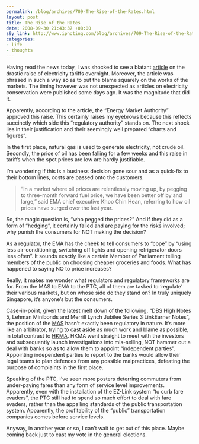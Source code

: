 ```yaml
--- 
permalink: /blog/archives/709-The-Rise-of-the-Rates.html
layout: post
title: The Rise of the Rates
date: 2008-09-30 21:43:37 +08:00
s9y_link: http://www.iphoting.com/blog/archives/709-The-Rise-of-the-Rates.html
categories: 
- life
- thoughts
---
```

<p class="whiteline"><p>Having read the news today, I was shocked to see a blatant <a onclick="_gaq.push(['_trackPageview', '/extlink/www.todayonline.com/articles/278791.asp']);"  href="http://www.todayonline.com/articles/278791.asp">article</a> on the drastic raise of electricity tariffs overnight. Moreover, the article was phrased in such a way so as to put the blame squarely on the works of the markets. The timing however was not unexpected as articles on electricity conservation were published some days ago. It was the magnitude that did it.</p>
</p><p class="whiteline"><p>Apparently, according to the article, the &#8220;Energy Market Authority&#8221; approved this raise. This certainly raises my eyebrows because this reflects succinctly which side this &#8220;regulatory authority&#8221; stands on. The next shock lies in their justification and their seemingly well prepared &#8220;charts and figures&#8221;.</p>
</p><p class="whiteline"><p>In the first place, natural gas is used to generate electricity, not crude oil. Secondly, the price of oil has been falling for a few weeks and this raise in tariffs when the spot prices are low are hardly justifiable.</p>
</p><p class="whiteline"><p>I&#8217;m wondering if this is a business decision gone sour and as a quick-fix to their bottom lines, costs are passed onto the customers.</p>
</p><blockquote><p class="break">“In a market where oil prices are relentlessly moving up, by pegging to three-month forward fuel price, we have been better off by and large,” said EMA chief executive Khoo Chin Hean, referring to how oil prices have surged over the last year.</p></blockquote><p>
</p><p class="whiteline"><p>So, the magic question is, &#8220;who pegged the prices?&#8221; And if they did as a form of &#8220;hedging&#8221;, it certainly failed and are paying for the risks involved; why punish the consumers for NOT making the decision?</p>
</p><p class="whiteline"><p>As a regulator, the EMA has the cheek to tell consumers to &#8220;cope&#8221; by &#8220;using less air-conditioning, switching off lights and opening refrigerator doors less often&#8221;. It sounds exactly like a certain Member of Parliament telling members of the public on choosing cheaper groceries and foods. What has happened to saying NO to price increases?</p>
</p><p class="whiteline"><p>Really, it makes me wonder what regulators and regulatory frameworks are for. From the MAS to EMA to the PTC, all of them are tasked to &#8216;regulate&#8217; their various markets, but on whose side do they stand on? In truly uniquely Singapore, it&#8217;s anyone&#8217;s but the consumers.</p>
</p><p class="whiteline"><p>Case-in-point, given the latest melt down of the following, &#8220;DBS High Notes 5, Lehman Minibonds and Merrill Lynch Jubilee Series 3 LinkEarner Notes&#8221;, the position of the <a onclick="_gaq.push(['_trackPageview', '/extlink/en.wikipedia.org/wiki/Monetary_Authority_of_Singapore']);"  href="http://en.wikipedia.org/wiki/Monetary_Authority_of_Singapore">MAS</a> hasn&#8217;t exactly been regulatory in nature. It&#8217;s more like an arbitrator, trying to cast aside as much work and blame as possible, in total contrast to <a onclick="_gaq.push(['_trackPageview', '/extlink/en.wikipedia.org/wiki/HKMA']);"  href="http://en.wikipedia.org/wiki/HKMA">HKMA</a>. HKMA went straight to meet with the investors and subsequently launch investigations into mis-selling, NOT hammer out a deal with banks so as to allow them to appoint &#8220;independent parties&#8221;. Appointing independent parties to report to the banks would allow their legal teams to plan defences from any possible malpractices, defeating the purpose of complaints in the first place.</p>
</p><p class="whiteline"><p>Speaking of the PTC, I&#8217;ve seen more posters deterring commuters from under-paying fares than any form of service level improvements. Apparently, even with the installation of the EZ-Link system &#8220;to curb fare evaders&#8221;, the PTC still had to spend so much effort to deal with fare evaders, rather than the appalling standards of the public transportation system. Apparently, the profitability of the &#8220;public&#8221; transportation companies comes before service levels.</p>
</p><p class="break"><p>Anyway, in another year or so, I can&#8217;t wait to get out of this place. Maybe coming back just to cast my vote in the general elections.</p></p>
